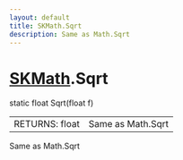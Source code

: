 ```yaml
---
layout: default
title: SKMath.Sqrt
description: Same as Math.Sqrt
---
```

# [SKMath]({{site.url}}/Pages/Reference/SKMath.html).Sqrt

<div class='signature' markdown='1'>
static float Sqrt(float f)
</div>

|  |  |
|--|--|
|RETURNS: float|Same as Math.Sqrt|

Same as Math.Sqrt



